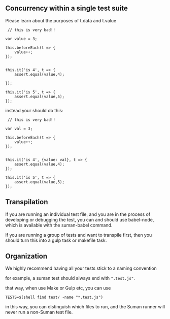 ## Concurrency within a single test suite

Please learn about the purposes of t.data and t.value


```
 // this is very bad!!

var value = 3;

this.beforeEach(t => {
    value++;
});


this.it('is 4', t => {
    assert.equal(value,4);

});

this.it('is 5', t => {
    assert.equal(value,5);
});

```

instead your should do this:


```
 // this is very bad!!

var val = 3;

this.beforeEach(t => {
    value++;
});


this.it('is 4', {value: val}, t => {
    assert.equal(value,4);
});

this.it('is 5', t => {
    assert.equal(value,5);
});

```


## Transpilation

If you are running an individual test file, and you are in the process of developing or debugging the test, you can and should use
babel-node, which is available with the suman-babel command.

If you are running a group of tests and want to transpile first, then you should turn this into a 
gulp task or makefile task.


## Organization

We highly recommend having all your tests stick to a naming convention

for example, a suman test should always end with ```".test.js"```.

that way, when use Make or Gulp etc, you can use

```TESTS=$(shell find test/ -name "*.test.js")```

in this way, you can distinguish which files to run, and the Suman
runner will never run a non-Suman test file.




